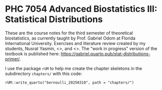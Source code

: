 # PHC 7054 Advanced Biostatistics III: Statistical Distributions
These are the course notes for the third semester of theoretical biostatistics, as currently taught by Prof. Gabriel Odom at Florida International University. Exercises and literature review created by my students, Nusrat Yasmin, <>, and <>. The "work in progress" version of the textbook is published here: <https://gabriel.quarto.pub/stat-distributions-primer/>.

I use the package `rUM` to help me create the chapter skeletons in the subdirectory `chapters/` with this code:
```
rUM::write_quarto("bernoulli_20250310", path = "chapters/")
```
